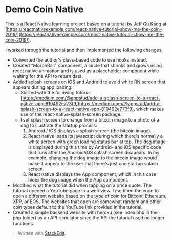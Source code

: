 # Demo Coin Native
This is a React Native learning project based on a tutorial by [Jeff Gu Kang](https://github.com/JeffGuKang) at 
[https://reactnativeexample.com/react-native-tutorial-show-me-the-coin-2019/](https://reactnativeexample.com/react-native-tutorial-show-me-the-coin-2019/).

I worked through the tutorial and then implemented the following changes:
-   Converted the author's class-based code to use hooks instead.
-   Created "MorphBall" component, a circle that shrinks and grows using react native animation and is used as a placeholder component while waiting for the API to return data.
-   Added splash screens on iOS and Android to avoid white RN screen that appears during app loading:
    - Started with the following tutorial [https://medium.com/@appstud/add-a-splash-screen-to-a-react-native-app-810492e773f9](https://medium.com/@appstud/add-a-splash-screen-to-a-react-native-app-810492e773f9), which makes use of the react-native-splash-screen package.
    - I set splash screen to change from a bitcoin image to a photo of a dog to illustrate the startup process:
        1) Android / iOS displays a splash screen (the bitcoin image).
        2) React native loads its javascript during which there's normally a white screen with green loading status bar at top. The dog image is displayed during this time by Android- and iOS specific code that runs after the Android/iOS splash screen disapears. In my example, changing the dog image to the bitcoin image would make it appear to the user that there's just one startup splash screen.
        3) React native displays the App component, which in this case hides the dog image when the App component.
-   Modified what the tutorial did when tapping on a price quote. The tutorial opened a YouTube page in a web view. I modified the code to open a different website based on the type of coin for Bitcoin, Ethereum, XRP, or EOS. The websites that open are somewhat random and other coin types default to the YouTube link provided in the tutorial.
-   Created a simple backend website with heroku (see index.php in the php folder) as an API-simulator since the API the tutorial used no longer functions.


> Written with [StackEdit](https://stackedit.io/).